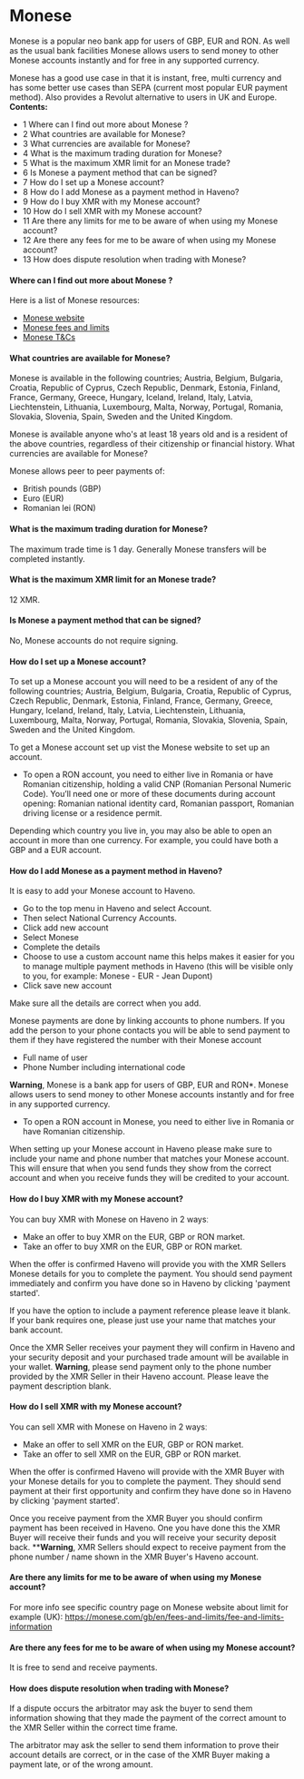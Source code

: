 # Monese

Monese is a popular neo bank app for users of GBP, EUR and RON. As well as the usual bank facilities Monese allows users to send money to other Monese accounts instantly and for free in any supported currency.

Monese has a good use case in that it is instant, free, multi currency and has some better use cases than SEPA (current most popular EUR payment method). Also provides a Revolut alternative to users in UK and Europe.
**Contents:**

- 1 Where can I find out more about Monese ?
- 2 What countries are available for Monese?
- 3 What currencies are available for Monese?
- 4 What is the maximum trading duration for Monese?
- 5 What is the maximum XMR limit for an Monese trade?
- 6 Is Monese a payment method that can be signed?
- 7 How do I set up a Monese account?
- 8 How do I add Monese as a payment method in Haveno?
- 9 How do I buy XMR with my Monese account?
- 10 How do I sell XMR with my Monese account?
- 11 Are there any limits for me to be aware of when using my Monese account?
- 12 Are there any fees for me to be aware of when using my Monese account?
- 13 How does dispute resolution when trading with Monese?

#### Where can I find out more about Monese ?

Here is a list of Monese resources:

- [Monese website](https://monese.com/)
- [Monese fees and limits](https://monese.com/gb/en/fees-and-limits/fee-and-limits-information)
- [Monese T&Cs](https://monese.com/gb/en/terms)

#### What countries are available for Monese?

Monese is available in the following countries; Austria, Belgium, Bulgaria, Croatia, Republic of Cyprus, Czech Republic, Denmark, Estonia, Finland, France, Germany, Greece, Hungary, Iceland, Ireland, Italy, Latvia, Liechtenstein, Lithuania, Luxembourg, Malta, Norway, Portugal, Romania, Slovakia, Slovenia, Spain, Sweden and the United Kingdom.

Monese is available anyone who's at least 18 years old and is a resident of the above countries, regardless of their citizenship or financial history.
What currencies are available for Monese?

Monese allows peer to peer payments of:

- British pounds (GBP)
- Euro (EUR)
- Romanian lei (RON)

#### What is the maximum trading duration for Monese?

The maximum trade time is 1 day. Generally Monese transfers will be completed instantly.

#### What is the maximum XMR limit for an Monese trade?

12 XMR.

#### Is Monese a payment method that can be signed?

No, Monese accounts do not require signing.

#### How do I set up a Monese account?

To set up a Monese account you will need to be a resident of any of the following countries; Austria, Belgium, Bulgaria, Croatia, Republic of Cyprus, Czech Republic, Denmark, Estonia, Finland, France, Germany, Greece, Hungary, Iceland, Ireland, Italy, Latvia, Liechtenstein, Lithuania, Luxembourg, Malta, Norway, Portugal, Romania, Slovakia, Slovenia, Spain, Sweden and the United Kingdom.

To get a Monese account set up vist the Monese website to set up an account.

- To open a RON account, you need to either live in Romania or have Romanian citizenship, holding a valid CNP (Romanian Personal Numeric Code). You’ll need one or more of these documents during account opening: Romanian national identity card, Romanian passport, Romanian driving license or a residence permit.

Depending which country you live in, you may also be able to open an account in more than one currency. For example, you could have both a GBP and a EUR account.

#### How do I add Monese as a payment method in Haveno?

It is easy to add your Monese account to Haveno.

- Go to the top menu in Haveno and select Account.
- Then select National Currency Accounts.
- Click add new account
- Select Monese
- Complete the details
- Choose to use a custom account name this helps makes it easier for you to manage multiple payment methods in Haveno (this will be visible only to you, for example: Monese - EUR - Jean Dupont)
- Click save new account

Make sure all the details are correct when you add.

Monese payments are done by linking accounts to phone numbers. If you add the person to your phone contacts you will be able to send payment to them if they have registered the number with their Monese account

- Full name of user
- Phone Number including international code

**Warning**, Monese is a bank app for users of GBP, EUR and RON*. Monese allows users to send money to other Monese accounts instantly and for free in any supported currency.

- To open a RON account in Monese, you need to either live in Romania or have Romanian citizenship.

When setting up your Monese account in Haveno please make sure to include your name and phone number that matches your Monese account. This will ensure that when you send funds they show from the correct account and when you receive funds they will be credited to your account.

#### How do I buy XMR with my Monese account?

You can buy XMR with Monese on Haveno in 2 waysː

- Make an offer to buy XMR on the EUR, GBP or RON market.
- Take an offer to buy XMR on the EUR, GBP or RON market.

When the offer is confirmed Haveno will provide you with the XMR Sellers Monese details for you to complete the payment. You should send payment immediately and confirm you have done so in Haveno by clicking 'payment started'.

If you have the option to include a payment reference please leave it blank. If your bank requires one, please just use your name that matches your bank account.

Once the XMR Seller receives your payment they will confirm in Haveno and your security deposit and your purchased trade amount will be available in your wallet.
**Warning**, please send payment only to the phone number provided by the XMR Seller in their Haveno account. Please leave the payment description blank.

#### How do I sell XMR with my Monese account?

You can sell XMR with Monese on Haveno in 2 waysː

- Make an offer to sell XMR on the EUR, GBP or RON market.
- Take an offer to sell XMR on the EUR, GBP or RON market.

When the offer is confirmed Haveno will provide with the XMR Buyer with your Monese details for you to complete the payment. They should send payment at their first opportunity and confirm they have done so in Haveno by clicking 'payment started'.

Once you receive payment from the XMR Buyer you should confirm payment has been received in Haveno. One you have done this the XMR Buyer will receive their funds and you will receive your security deposit back.
****Warning**, XMR Sellers should expect to receive payment from the phone number / name shown in the XMR Buyer's Haveno account.

#### Are there any limits for me to be aware of when using my Monese account?

For more info see specific country page on Monese website about limit for example (UK): https://monese.com/gb/en/fees-and-limits/fee-and-limits-information

#### Are there any fees for me to be aware of when using my Monese account?

It is free to send and receive payments.

#### How does dispute resolution when trading with Monese?

If a dispute occurs the arbitrator may ask the buyer to send them information showing that they made the payment of the correct amount to the XMR Seller within the correct time frame.

The arbitrator may ask the seller to send them information to prove their account details are correct, or in the case of the XMR Buyer making a payment late, or of the wrong amount. 
